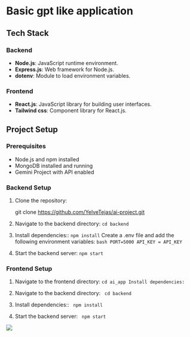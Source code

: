 
# Basic gpt like application



## Tech Stack

### Backend

- **Node.js**: JavaScript runtime environment.
- **Express.js**: Web framework for Node.js.
- **dotenv**: Module to load environment variables.

### Frontend

- **React.js**: JavaScript library for building user interfaces.
- **Tailwind css**: Component library for React.js.


## Project Setup

### Prerequisites

- Node.js and npm installed
- MongoDB installed and running
- Gemini Project with  API enabled


### Backend Setup

1. Clone the repository:
  
   git clone https://github.com/YelveTejas/ai-project.git
  
  
2. Navigate to the backend directory:
     ``
      cd backend
   ``
 

4. Install dependencies::
  ``
      npm install
  ``
Create a .env file and add the following environment variables:
  `` bash
      PORT=5000
      API_KEY = API_KEY
   ``
  
7. Start the backend server:
    ``
      npm start
   ``
   
### Frontend Setup

1. Navigate to the frontend directory:
  ``
  cd ai_app
  Install dependencies:
  ``

2. Navigate to the backend directory:
   `` 
      cd backend
   ``
   
3. Install dependencies::
   `` 
      npm install
   ``

4. Start the backend server:
    `` 
      npm start
   ``
<img src=https://github.com/YelveTejas/ai-project/assets/103955930/b9f55176-aba0-4479-af6f-aa55011cdd79/>

